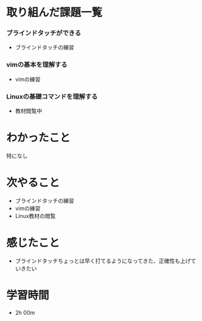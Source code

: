 # 取り組んだ課題一覧
### ブラインドタッチができる
- ブラインドタッチの練習
  
### vimの基本を理解する
- vimの練習

### Linuxの基礎コマンドを理解する
- 教材閲覧中

# わかったこと
特になし



# 次やること
- ブラインドタッチの練習
- vimの練習
- Linux教材の閲覧



# 感じたこと
- ブラインドタッチちょっとは早く打てるようになってきた、正確性も上げていきたい



# 学習時間
- 2h 00m
